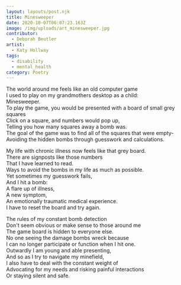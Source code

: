 ```yaml
---
layout: layouts/post.njk
title: Minesweeper
date: 2020-10-07T06:07:23.163Z
image: /img/uploads/art_minesweeper.jpg
contributor:
  - Deborah Beutler
artist:
  - Katy Hollway
tags:
  - disability
  - mental_health
category: Poetry
---
```

The world around me feels like an old computer game\
I used to play on my grandmothers desktop as a child:\
Minesweeper.\
To play the game, you would be presented with a board of small grey squares\
Click on a square, and numbers would pop up,\
Telling you how many squares away a bomb was.\
The goal of the game was to find all of the squares that were empty-\
Avoiding the hidden bombs through guesswork and calculations.

My life with chronic illness now feels like that grey board.\
There are signposts like those numbers\
That I have learned to read.\
Ways to avoid the bombs in my life as much as possible.\
Yet sometimes my guesswork fails,\
And I hit a bomb:\
A flare up of illness,\
A new symptom,\
An emotionally traumatic medical experience.\
I have to reset the board and try again.

The rules of my constant bomb detection\
Don't seem obvious or make sense to those around me\
The game board is hidden to everyone else.\
No one seeing the damage bombs wreck because\
I can no longer participate or function when I hit one.\
Outwardly I am young and able presenting,\
And so as I try to navigate my minefield,\
I also have to deal with the constant weight of\
Advocating for my needs and risking painful interactions\
Or staying silent and safe.